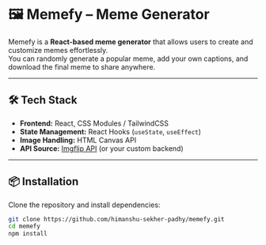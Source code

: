 # 🖼️ Memefy – Meme Generator

Memefy is a **React-based meme generator** that allows users to create and customize memes effortlessly.  
You can randomly generate a popular meme, add your own captions, and download the final meme to share anywhere.

---

## 🛠️ Tech Stack

- **Frontend:** React, CSS Modules / TailwindCSS
- **State Management:** React Hooks (`useState`, `useEffect`)
- **Image Handling:** HTML Canvas API
- **API Source:** [Imgflip API](https://api.imgflip.com/) (or your custom backend)

---

## 📦 Installation

Clone the repository and install dependencies:

```bash
git clone https://github.com/himanshu-sekher-padhy/memefy.git
cd memefy
npm install


